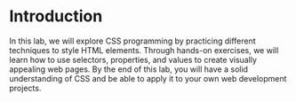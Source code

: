 # Introduction

In this lab, we will explore CSS programming by practicing different techniques to style HTML elements. Through hands-on exercises, we will learn how to use selectors, properties, and values to create visually appealing web pages. By the end of this lab, you will have a solid understanding of CSS and be able to apply it to your own web development projects.
